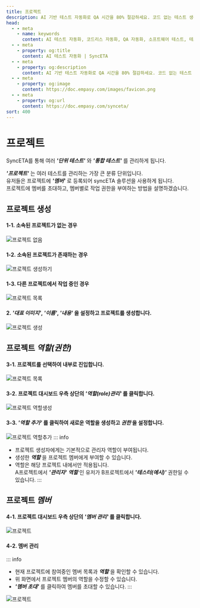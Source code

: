 ```yaml
---
title: 프로젝트
description: AI 기반 테스트 자동화로 QA 시간을 80% 절감하세요. 코드 없는 테스트 생성, 자연어 시나리오 작성, 다양한 플랫폼 지원으로 QA의 새로운 기준을 제시합니다.
head:
  - - meta
    - name: keywords
      content: AI 테스트 자동화, 코드리스 자동화, QA 자동화, 소프트웨어 테스트, 테스트 시나리오 생성, 코드리스 테스트, 자연어 테스트, 테스트 자동화 도구, 테스트 자동화 플랫폼, 테스트 효율화, Playwright , Selenium , QAOps, TestOps, Shift-Left 테스트, Shift‑Right 테스트
  - - meta
    - property: og:title
      content: AI 테스트 자동화 | SyncETA
  - - meta
    - property: og:description
      content: AI 기반 테스트 자동화로 QA 시간을 80% 절감하세요. 코드 없는 테스트 생성, 자연어 시나리오 작성, 다양한 플랫폼 지원으로 QA의 새로운 기준을 제시합니다.
  - - meta
    - property: og:image
      content: https://doc.empasy.com/images/favicon.png
  - - meta
    - property: og:url
      content: https://doc.empasy.com/synceta/
sort: 400
---
```


# 프로젝트

SyncETA를 통해 여러 **_'단위 테스트'_** 와 **_'통합 테스트'_** 를 관리하게 됩니다.

**_'프로젝트'_** 는 여러 테스트를 관리하는 가장 큰 분류 단위입니다.  
유저들은 프로젝트에 **_'멤버'_** 로 등록되어 syncETA 솔루션을 사용하게 됩니다.  
프로젝트에 멤버를 초대하고, 멤버별로 작업 권한을 부여하는 방법을 설명하겠습니다.

## 프로젝트 생성

#### 1-1. 소속된 프로젝트가 없는 경우

![프로젝트 없음](./image/project/1noprj.png)

#### 1-2. 소속된 프로젝트가 존재하는 경우

![프로젝트 생성하기](./image/project/3creatprj.png)

#### 1-3. 다른 프로젝트에서 작업 중인 경우

![프로젝트 목록](./image/project/4prj.png)

#### 2. **_'대표 이미지'_**, **_'이름'_**, **_'내용'_** 을 설정하고 프로젝트를 생성합니다.

![프로젝트 생성](./image/project/5prj.png)

## 프로젝트 **_역할(권한)_**

#### 3-1. 프로젝트를 선택하여 내부로 진입합니다.

![프로젝트 목록](./image/project/6-1prj.png)

#### 3-2. 프로젝트 대시보드 우측 상단의 **_'역할(role)관리'_** 를 클릭합니다.

![프로젝트 역할생성](./image/project/role1.png)

#### 3-3. **_'역할 추가'_** 를 클릭하여 새로운 역할을 생성하고 **_권한_** 을 설정합니다.

![프로젝트 역할추가](./image/project/role_detail.png)
::: info

- 프로젝트 생성자에게는 기본적으로 관리자 역할이 부여됩니다.
- 생성한 **_역할_** 을 프로젝트 멤버에게 부여할 수 있습니다.
- 역할은 해당 프로젝트 내에서만 적용됩니다.  
  A프로젝트에서 **_'관리자'_** **_역할_** 인 유저가 B프로젝트에서 **_'테스터(예시)'_** 권한일 수 있습니다.
  :::

## 프로젝트 **_멤버_**

#### 4-1. 프로젝트 대시보드 우측 상단의 **_'멤버 관리'_** 를 클릭합니다.

![프로젝트 ](./image/project/member.png)

#### 4-2. 멤버 관리

::: info

- 현재 프로젝트에 참여중인 멤버 목록과 **_역할_** 을 확인할 수 있습니다.
- 위 화면에서 프로젝트 멤버의 역할을 수정할 수 있습니다.
- **_'멤버 초대'_** 를 클릭하여 멤버를 초대할 수 있습니다.
  :::

![프로젝트 ](./image/project/memberpluds.png)
